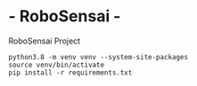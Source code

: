 # - RoboSensai -
RoboSensai Project

```
python3.8 -m venv venv --system-site-packages
source venv/bin/activate
pip install -r requirements.txt
```
